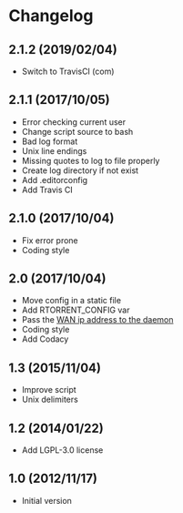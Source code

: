 # Changelog

## 2.1.2 (2019/02/04)

* Switch to TravisCI (com)

## 2.1.1 (2017/10/05)

* Error checking current user
* Change script source to bash
* Bad log format
* Unix line endings
* Missing quotes to log to file properly
* Create log directory if not exist
* Add .editorconfig
* Add Travis CI

## 2.1.0 (2017/10/04)

* Fix error prone
* Coding style

## 2.0 (2017/10/04)

* Move config in a static file
* Add RTORRENT_CONFIG var
* Pass the [WAN ip address to the daemon](https://github.com/rakshasa/rtorrent/wiki/Common-Tasks-in-rTorrent#setting-the-local-ip)
* Coding style
* Add Codacy

## 1.3 (2015/11/04)

* Improve script
* Unix delimiters

## 1.2 (2014/01/22)

* Add LGPL-3.0 license

## 1.0 (2012/11/17)

* Initial version
